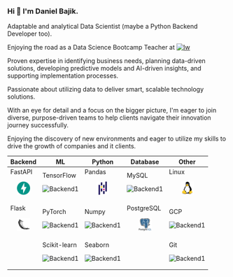 ### Hi 👋 I'm Daniel Bajik.

Adaptable and analytical Data Scientist (maybe a Python Backend Developer too). 

Enjoying the road as a Data Science Bootcamp Teacher at <a href="https://www.lewagon.com/" target="_blank"><img src="https://raw.githubusercontent.com/lewagon/fullstack-images/master/uikit/logo.png" alt="lw" width="30" height="30"/></a>

Proven expertise in identifying business needs, planning data-driven solutions, developing predictive models and AI-driven insights, and supporting implementation processes.

Passionate about utilizing data to deliver smart, scalable technology solutions. 

With an eye for detail and a focus on the bigger picture, I'm eager to join diverse, purpose-driven teams to help clients navigate their innovation journey successfully. 

Enjoying the discovery of new environments and eager to utilize my skills to drive the growth of companies and it clients.



| Backend |   ML          |  Python    |  Database   | Other |
|---------|---------------|------------|-------------|-------------|
|FastAPI <p align="center"><img src="https://github.com/devicons/devicon/blob/master/icons/fastapi/fastapi-plain.svg" alt="Backend1" width="30" height="30"/></p> | TensorFlow <p align="center"><img src="https://upload.wikimedia.org/wikipedia/commons/2/2d/Tensorflow_logo.svg" alt="Backend1" width="30" height="30"/></p>   | Pandas <p align="center"><img src="https://raw.githubusercontent.com/devicons/devicon/2ae2a900d2f041da66e950e4d48052658d850630/icons/pandas/pandas-original.svg" alt="Backend1" width="30" height="30"/></p>    | MySQL <p align="center"><img src="https://encrypted-tbn0.gstatic.com/images?q=tbn:ANd9GcQc5niSKZpZhcw5Cxk4e5k_-_TNIeaRfu2fgw&usqp=CAU" alt="Backend1" width="30" height="30"/></p>       | Linux <p align="center"><img src="https://raw.githubusercontent.com/devicons/devicon/master/icons/linux/linux-original.svg" alt="Backend1" width="30" height="30"/></p>   |
| Flask <p align="center"><img src="https://github.com/devicons/devicon/blob/master/icons/flask/flask-original.svg" alt="Backend1" width="30" height="30"/></p>   | PyTorch <p align="center"><img src="https://upload.wikimedia.org/wikipedia/commons/1/10/PyTorch_logo_icon.svg" alt="Backend1" width="30" height="30"/></p>         | Numpy <p align="center"><img src="https://github.com/numpy/numpy/blob/main/branding/logo/secondary/numpylogo2.png" alt="Backend1" width="30" height="30"/></p>     | PostgreSQL <p align="center"><img src="https://raw.githubusercontent.com/devicons/devicon/master/icons/postgresql/postgresql-original-wordmark.svg" alt="Backend1" width="30" height="30"/></p> |  GCP <p align="center"><img src="https://upload.wikimedia.org/wikipedia/commons/0/01/Google-cloud-platform.svg" alt="Backend1" width="30" height="30"/></p>  |         | OpenCV <p align="center"><img src="https://camo.githubusercontent.com/ce9fb3389462f2c9444f863e410f0d17d04b216beba8749a015011887eadfbaf/68747470733a2f2f7777772e766563746f726c6f676f2e7a6f6e652f6c6f676f732f6f70656e63762f6f70656e63762d69636f6e2e737667" alt="Backend1" width="30" height="30"/></p>      | MatplotLib <p align="center"><img src="https://d33wubrfki0l68.cloudfront.net/e33fd6f372aa5d51e7b0de4bd763bd983251881e/4b0f4/blog/customising-matplotlib/matplot_title_logo.png" alt="Backend1" width="30" height="30"/></p> |             |          |
|          | Scikit-learn <p align="center"><img src="https://upload.wikimedia.org/wikipedia/commons/0/05/Scikit_learn_logo_small.svg" alt="Backend1" width="30" height="30"/></p>        | Seaborn <p align="center"><img src="https://seaborn.pydata.org/_images/logo-tall-lightbg.svg" alt="Backend1" width="30" height="30"/></p>   |             | Git <p align="center"><img src="https://camo.githubusercontent.com/fbfcb9e3dc648adc93bef37c718db16c52f617ad055a26de6dc3c21865c3321d/68747470733a2f2f7777772e766563746f726c6f676f2e7a6f6e652f6c6f676f732f6769742d73636d2f6769742d73636d2d69636f6e2e737667" alt="Backend1" width="30" height="30"/></p>     |

